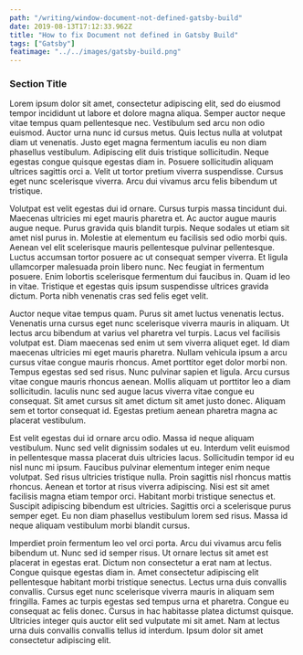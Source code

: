 ```yaml
---
path: "/writing/window-document-not-defined-gatsby-build"
date: 2019-08-13T17:12:33.962Z
title: "How to fix Document not defined in Gatsby Build"
tags: ["Gatsby"]
featimage: "../../images/gatsby-build.png"
---
```




### Section Title

Lorem ipsum dolor sit amet, consectetur adipiscing elit, sed do eiusmod tempor incididunt ut labore et dolore magna aliqua. Semper auctor neque vitae tempus quam pellentesque nec. Vestibulum sed arcu non odio euismod. Auctor urna nunc id cursus metus. Quis lectus nulla at volutpat diam ut venenatis. Justo eget magna fermentum iaculis eu non diam phasellus vestibulum. Adipiscing elit duis tristique sollicitudin. Neque egestas congue quisque egestas diam in. Posuere sollicitudin aliquam ultrices sagittis orci a. Velit ut tortor pretium viverra suspendisse. Cursus eget nunc scelerisque viverra. Arcu dui vivamus arcu felis bibendum ut tristique.

Volutpat est velit egestas dui id ornare. Cursus turpis massa tincidunt dui. Maecenas ultricies mi eget mauris pharetra et. Ac auctor augue mauris augue neque. Purus gravida quis blandit turpis. Neque sodales ut etiam sit amet nisl purus in. Molestie at elementum eu facilisis sed odio morbi quis. Aenean vel elit scelerisque mauris pellentesque pulvinar pellentesque. Luctus accumsan tortor posuere ac ut consequat semper viverra. Et ligula ullamcorper malesuada proin libero nunc. Nec feugiat in fermentum posuere. Enim lobortis scelerisque fermentum dui faucibus in. Quam id leo in vitae. Tristique et egestas quis ipsum suspendisse ultrices gravida dictum. Porta nibh venenatis cras sed felis eget velit.

Auctor neque vitae tempus quam. Purus sit amet luctus venenatis lectus. Venenatis urna cursus eget nunc scelerisque viverra mauris in aliquam. Ut lectus arcu bibendum at varius vel pharetra vel turpis. Lacus vel facilisis volutpat est. Diam maecenas sed enim ut sem viverra aliquet eget. Id diam maecenas ultricies mi eget mauris pharetra. Nullam vehicula ipsum a arcu cursus vitae congue mauris rhoncus. Amet porttitor eget dolor morbi non. Tempus egestas sed sed risus. Nunc pulvinar sapien et ligula. Arcu cursus vitae congue mauris rhoncus aenean. Mollis aliquam ut porttitor leo a diam sollicitudin. Iaculis nunc sed augue lacus viverra vitae congue eu consequat. Sit amet cursus sit amet dictum sit amet justo donec. Aliquam sem et tortor consequat id. Egestas pretium aenean pharetra magna ac placerat vestibulum.

Est velit egestas dui id ornare arcu odio. Massa id neque aliquam vestibulum. Nunc sed velit dignissim sodales ut eu. Interdum velit euismod in pellentesque massa placerat duis ultricies lacus. Sollicitudin tempor id eu nisl nunc mi ipsum. Faucibus pulvinar elementum integer enim neque volutpat. Sed risus ultricies tristique nulla. Proin sagittis nisl rhoncus mattis rhoncus. Aenean et tortor at risus viverra adipiscing. Nisi est sit amet facilisis magna etiam tempor orci. Habitant morbi tristique senectus et. Suscipit adipiscing bibendum est ultricies. Sagittis orci a scelerisque purus semper eget. Eu non diam phasellus vestibulum lorem sed risus. Massa id neque aliquam vestibulum morbi blandit cursus.

Imperdiet proin fermentum leo vel orci porta. Arcu dui vivamus arcu felis bibendum ut. Nunc sed id semper risus. Ut ornare lectus sit amet est placerat in egestas erat. Dictum non consectetur a erat nam at lectus. Congue quisque egestas diam in. Amet consectetur adipiscing elit pellentesque habitant morbi tristique senectus. Lectus urna duis convallis convallis. Cursus eget nunc scelerisque viverra mauris in aliquam sem fringilla. Fames ac turpis egestas sed tempus urna et pharetra. Congue eu consequat ac felis donec. Cursus in hac habitasse platea dictumst quisque. Ultricies integer quis auctor elit sed vulputate mi sit amet. Nam at lectus urna duis convallis convallis tellus id interdum. Ipsum dolor sit amet consectetur adipiscing elit.